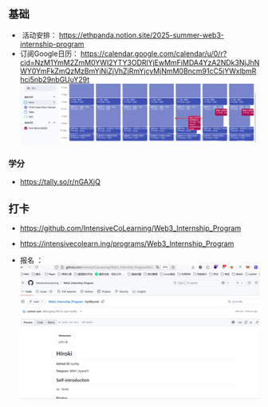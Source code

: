 ## 基础

-  活动安排： https://ethpanda.notion.site/2025-summer-web3-internship-program
- 订阅Google日历：  https://calendar.google.com/calendar/u/0/r?cid=NzM1YmM2ZmM0YWI2YTY3ODRlYjEwMmFiMDA4YzA2NDk3NjJhNWY0YmFkZmQzMzBmYjNiZjVhZjRmYjcyMjNmM0Bncm91cC5jYWxlbmRhci5nb29nbGUuY29t    ![](media/Pasted%20image%2020250801201925.png)  

### 学分

- https://tally.so/r/nGAXjQ


## 打卡

- https://github.com/IntensiveCoLearning/Web3_Internship_Program  
- https://intensivecolearn.ing/programs/Web3_Internship_Program  

- 报名 ：   ![](media/Pasted%20image%2020250801204241.png)  